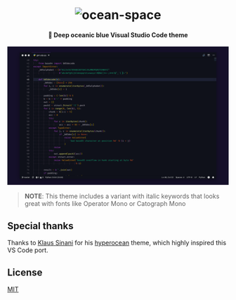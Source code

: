 <h1 align="center">
<img src="https://raw.githubusercontent.com/oscarmcm/ocean-space/master/images/icon.png" alt="ocean-space">
</h1>

<h4 align="center">
 🌊 Deep oceanic blue Visual Studio Code theme
</h4>

![ocean-space-screenshot](images/screen-editor.png)

> **NOTE**: This theme includes a variant with italic keywords that looks great with fonts like Operator Mono or Catograph Mono

## Special thanks

Thanks to [Klaus Sinani](https://github.com/klauscfhq) for his [hyperocean](https://github.com/klauscfhq/hyperocean) theme, which highly inspired this VS Code port.

## License

[MIT](https://github.com/oscarmcm/ocean-space/blob/master/LICENSE)
